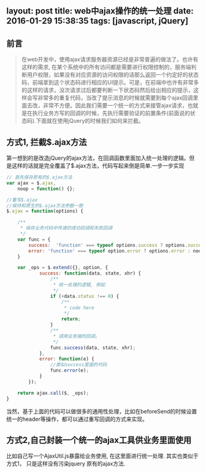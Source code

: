 layout: post
title: web中ajax操作的统一处理
date: 2016-01-29 15:38:35
tags: [javascript, jQuery]
---

## 前言

> 在web开发中，使用ajax请求服务器资源已经是非常普遍的做法了。也许有这样的需求, 在某个系统中的所有访问都是需要进行权限控制的，服务端判断用户权限，如果没有对应资源的访问权限的话那么返回一个约定好的状态码，前端拿到这个状态码进行相应的UI提示。可是，在前端中也许有非常多的这样的请求，没次请求过后都要判断一下状态码然后给出相应的提示，这样会写非常多的重复代码，当改了提示消息的时候就需要到每个ajax回调里面去改，非常不方便。因此我们需要一个统一的方式来接管ajax请求，也就是在执行业务方写的回调的时候，先执行需要验证的前置条件(前面说的状态码).下面就在使用jQuery的时候我们如何来拦截。

<!-- more -->

## 方式1, 拦截$.ajax方法


第一想到的是改造jQuery的ajax方法，在回调函数里面加入统一处理的逻辑。但是这样的话就是完全覆盖了$.ajax方法，代码写起来倒是简单.一步一步实现

```javascript
// 首先保存原有的$.ajax方法
var ajax = $.ajax,
    noop = function() {};

//重写$.ajax
//保持和原生的$.ajax方法参数一致
$.ajax = function(options) {

    /**
     * 保存业务代码中传递的成功回调和失败回调
     */
    var func = {
        success:  'function' === typeof options.success ? options.success : noop,
        error: 'function' === typeof option.error ? options.error : noop
    }

    var _ops = $.extend({}, option, {
            success: function(data, state, xhr) {
                /**
                 * 统一处理的逻辑, 例如
                 */
                if (+data.status !== 0) {
                    /**
                     * code here
                     */
                    return;
                }
                /**
                 * 调用业务端的回调。
                 */
                func.success(data, state, xhr);
            },
            error: function(e) {
                //类似success里面的代码
                func.error(e);
            }
        });

    return ajax.call($, _ops);
}


```
当然，基于上面的代码可以做很多的通用性处理，比如在beforeSend的时候设置统一的header等操作，都可以通过重写回调的方式来实现。

## 方式2,自己封装一个统一的ajax工具供业务里面使用

比如自己写一个AjaxUtil.js暴露给业务使用, 在这里面进行统一处理. 其实也类似于方式1， 只是这样没有污染jquery 原有的ajax方法.